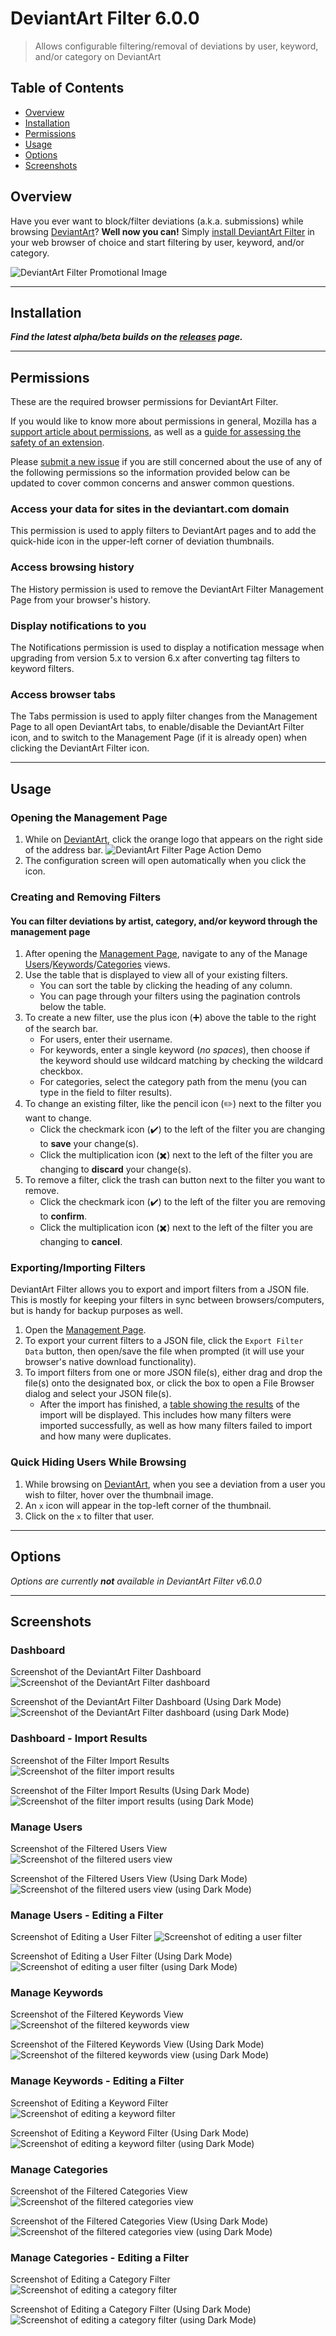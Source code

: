 # DeviantArt Filter 6.0.0

> Allows configurable filtering/removal of deviations by user, keyword, and/or category on DeviantArt

## Table of Contents

- [Overview](#overview)
- [Installation](#installation)
- [Permissions](#permissions)
- [Usage](#usage)
- [Options](#options)
- [Screenshots](#screenshots)

## Overview

Have you ever want to block/filter deviations (a.k.a. submissions) while browsing [DeviantArt](https://www.deviantart.com)? **Well now you can!** Simply [install DeviantArt Filter](#installation) in your web browser of choice and start filtering by user, keyword, and/or category.

![DeviantArt Filter Promotional Image](/screenshots/Promo.png?raw=true)

* * *

## Installation

***Find the latest alpha/beta builds on the [releases](https://github.com/rthaut/deviantART-Filter/releases) page.***

* * *

## Permissions

These are the required browser permissions for DeviantArt Filter.

If you would like to know more about permissions in general, Mozilla has a [support article about permissions](https://support.mozilla.org/en-US/kb/permission-request-messages-firefox-extensions), as well as a [guide for assessing the safety of an extension](https://support.mozilla.org/en-US/kb/tips-assessing-safety-extension).

Please [submit a new issue](https://github.com/rthaut/deviantART-Filter/issues/new) if you are still concerned about the use of any of the following permissions so the information provided below can be updated to cover common concerns and answer common questions.

### Access your data for sites in the deviantart.com domain

This permission is used to apply filters to DeviantArt pages and to add the quick-hide icon in the upper-left corner of deviation thumbnails.

### Access browsing history

The History permission is used to remove the DeviantArt Filter Management Page from your browser's history.

### Display notifications to you

The Notifications permission is used to display a notification message when upgrading from version 5.x to version 6.x after converting tag filters to keyword filters.

### Access browser tabs

The Tabs permission is used to apply filter changes from the Management Page to all open DeviantArt tabs, to enable/disable the DeviantArt Filter icon, and to switch to the Management Page (if it is already open) when clicking the DeviantArt Filter icon.

* * *

## Usage

### Opening the Management Page

1. While on [DeviantArt](https://www.deviantart.com), click the orange logo that appears on the right side of the address bar. ![DeviantArt Filter Page Action Demo](/screenshots/Page-Action-Demo.png?raw=true)
2. The configuration screen will open automatically when you click the icon.

### Creating and Removing Filters

#### You can filter deviations by artist, category, and/or keyword through the management page

1. After opening the [Management Page](#dashboard), navigate to any of the Manage [Users](#manage-users)/[Keywords](#manage-keywords)/[Categories](#manage-categories) views.
2. Use the table that is displayed to view all of your existing filters.
    - You can sort the table by clicking the heading of any column.
    - You can page through your filters using the pagination controls below the table.
3. To create a new filter, use the plus icon (:heavy_plus_sign:) above the table to the right of the search bar.
    - For users, enter their username.
    - For keywords, enter a single keyword (*no spaces*), then choose if the keyword should use wildcard matching by checking the wildcard checkbox.
    - For categories, select the category path from the menu (you can type in the field to filter results).
4. To change an existing filter, like the pencil icon (:pencil2:) next to the filter you want to change.
    - Click the checkmark icon (:heavy_check_mark:) to the left of the filter you are changing to **save** your change(s).
    - Click the multiplication icon (:heavy_multiplication_x:) next to the left of the filter you are changing to **discard** your change(s).
5. To remove a filter, click the trash can button next to the filter you want to remove.
    - Click the checkmark icon (:heavy_check_mark:) to the left of the filter you are removing to **confirm**.
    - Click the multiplication icon (:heavy_multiplication_x:) next to the left of the filter you are changing to **cancel**.

### Exporting/Importing Filters

DeviantArt Filter allows you to export and import filters from a JSON file. This is mostly for keeping your filters in sync between browsers/computers, but is handy for backup purposes as well.

1. Open the [Management Page](#opening-the-management-page).
2. To export your current filters to a JSON file, click the `Export Filter Data` button, then open/save the file when prompted (it will use your browser's native download functionality).
3. To import filters from one or more JSON file(s), either drag and drop the file(s) onto the designated box, or click the box to open a File Browser dialog and select your JSON file(s).
    - After the import has finished, a [table showing the results](#dashboard---import-results) of the import will be displayed. This includes how many filters were imported successfully, as well as how many filters failed to import and how many were duplicates.

### Quick Hiding Users While Browsing

1. While browsing on [DeviantArt](https://www.deviantart.com), when you see a deviation from a user you wish to filter, hover over the thumbnail image.
2. An `x` icon will appear in the top-left corner of the thumbnail.
3. Click on the `x` to filter that user.

* * *

## Options

*Options are currently **not** available in DeviantArt Filter v6.0.0*

* * *

## Screenshots

### Dashboard

Screenshot of the DeviantArt Filter Dashboard
![Screenshot of the DeviantArt Filter dashboard](/screenshots/Dashboard-Light.png?raw=true)

Screenshot of the DeviantArt Filter Dashboard (Using Dark Mode)
![Screenshot of the DeviantArt Filter dashboard (using Dark Mode)](/screenshots/Dashboard-Dark.png?raw=true)

### Dashboard - Import Results

Screenshot of the Filter Import Results
![Screenshot of the filter import results](/screenshots/Dashboard-Import-Results-Light.png?raw=true)

Screenshot of the Filter Import Results (Using Dark Mode)
![Screenshot of the filter import results (using Dark Mode)](/screenshots/Dashboard-Import-Results-Dark.png?raw=true)

### Manage Users

Screenshot of the Filtered Users View
![Screenshot of the filtered users view](/screenshots/Users-Light.png?raw=true)

Screenshot of the Filtered Users View (Using Dark Mode)
![Screenshot of the filtered users view (using Dark Mode)](/screenshots/Users-Dark.png?raw=true)

### Manage Users - Editing a Filter

Screenshot of Editing a User Filter
![Screenshot of editing a user filter](/screenshots/Users-Editing-Light.png?raw=true)

Screenshot of Editing a User Filter (Using Dark Mode)
![Screenshot of editing a user filter (using Dark Mode)](/screenshots/Users-Editing-Dark.png?raw=true)

### Manage Keywords

Screenshot of the Filtered Keywords View
![Screenshot of the filtered keywords view](/screenshots/Keywords-Light.png?raw=true)

Screenshot of the Filtered Keywords View (Using Dark Mode)
![Screenshot of the filtered keywords view (using Dark Mode)](/screenshots/Keywords-Dark.png?raw=true)

### Manage Keywords - Editing a Filter

Screenshot of Editing a Keyword Filter
![Screenshot of editing a keyword filter](/screenshots/Keywords-Editing-Light.png?raw=true)

Screenshot of Editing a Keyword Filter (Using Dark Mode)
![Screenshot of editing a keyword filter (using Dark Mode)](/screenshots/Keywords-Editing-Dark.png?raw=true)

### Manage Categories

Screenshot of the Filtered Categories View
![Screenshot of the filtered categories view](/screenshots/Categories-Light.png?raw=true)

Screenshot of the Filtered Categories View (Using Dark Mode)
![Screenshot of the filtered categories view (using Dark Mode)](/screenshots/Categories-Dark.png?raw=true)

### Manage Categories - Editing a Filter

Screenshot of Editing a Category Filter
![Screenshot of editing a category filter](/screenshots/Categories-Editing-Light.png?raw=true)

Screenshot of Editing a Category Filter (Using Dark Mode)
![Screenshot of editing a category filter (using Dark Mode)](/screenshots/Categories-Editing-Dark.png?raw=true)
